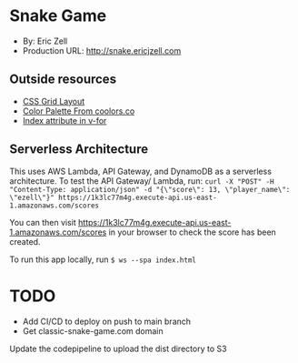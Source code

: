 # Snake Game
+ By: Eric Zell
+ Production URL: <http://snake.ericjzell.com>

## Outside resources
- [CSS Grid Layout](https://www.w3schools.com/css/css_grid.asp)
- [Color Palette From coolors.co](https://coolors.co/palettes/trending)
- [Index attribute in v-for](https://forum.vuejs.org/t/index-attribute-in-v-for/4039)

## Serverless Architecture
This uses AWS Lambda, API Gateway, and DynamoDB as a serverless architecture.
To test the API Gateway/ Lambda, run:
`curl -X "POST" -H "Content-Type: application/json" -d "{\"score\": 13, \"player_name\": \"ezell\"}" https://1k3lc77m4g.execute-api.us-east-1.amazonaws.com/scores`

You can then visit https://1k3lc77m4g.execute-api.us-east-1.amazonaws.com/scores in your browser to check the score has been created.

To run this app locally, run `$ ws --spa index.html`

# TODO
- Add CI/CD to deploy on push to main branch
- Get classic-snake-game.com domain

Update the codepipeline to upload the dist directory to S3
